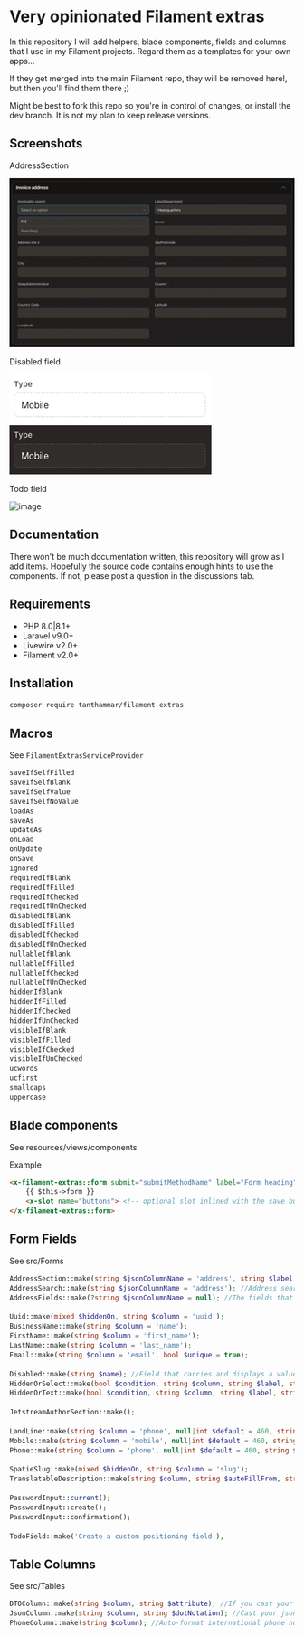 # Very opinionated Filament extras
In this repository I will add helpers, blade components, fields and columns that I use in my Filament projects.
Regard them as a templates for your own apps...

If they get merged into the main Filament repo, they will be removed here!, but then you'll find them there ;)

Might be best to fork this repo so you're in control of changes, or install the dev branch. It is not my plan to keep release versions.

## Screenshots
AddressSection

![AddressSection](images/AddressSection.gif)

Disabled field

![](images/Disabled.png) ![](images/Disabled-dark.png)


Todo field

<img width="619" alt="image" src="https://user-images.githubusercontent.com/21239634/202510739-c49cf3ed-82a8-46c3-bb89-8bddbed155cb.png">


## Documentation
There won't be much documentation written, this repository will grow as I add items.
Hopefully the source code contains enough hints to use the components.
If not, please post a question in the discussions tab.

## Requirements
- PHP 8.0|8.1+
- Laravel v9.0+
- Livewire v2.0+
- Filament v2.0+

## Installation
```bash
composer require tanthammar/filament-extras
```

## Macros
See `FilamentExtrasServiceProvider`

```bash
saveIfSelfFilled
saveIfSelfBlank
saveIfSelfValue
saveIfSelfNoValue
loadAs
saveAs
updateAs
onLoad
onUpdate
onSave
ignored
requiredIfBlank
requiredIfFilled
requiredIfChecked
requiredIfUnChecked
disabledIfBlank
disabledIfFilled
disabledIfChecked
disabledIfUnChecked
nullableIfBlank
nullableIfFilled
nullableIfChecked
nullableIfUnChecked
hiddenIfBlank
hiddenIfFilled
hiddenIfChecked
hiddenIfUnChecked
visibleIfBlank
visibleIfFilled
visibleIfChecked
visibleIfUnChecked
ucwords
ucfirst
smallcaps
uppercase
``` 

## Blade components
See resources/views/components

Example
```html
<x-filament-extras::form submit="submitMethodName" label="Form heading" description="Very nice form component" button="Save">
    {{ $this->form }}
    <x-slot name="buttons"> <!-- optional slot inlined with the save button --> </x-slot>
</x-filament-extras::form>
```

## Form Fields
See src/Forms

```php
AddressSection::make(string $jsonColumnName = 'address', string $label = 'Address'); //Address lookup using free OSM service. Consists of AddressSearch + AddressFields
AddressSearch::make(string $jsonColumnName = 'address'); //Address search field only, if you want to add your own fields for the Address lookup
AddressFields::make(?string $jsonColumnName = null); //The fields that Address search tries to fill 

Uuid::make(mixed $hiddenOn, string $column = 'uuid');
BusinessName::make(string $column = 'name');
FirstName::make(string $column = 'first_name');
LastName::make(string $column = 'last_name');
Email::make(string $column = 'email', bool $unique = true);

Disabled::make(string $name); //Field that carries and displays a value but cannot be edited in frontend, represented with a dashed border
HiddenOrSelect::make(bool $condition, string $column, string $label, string|array $rule, array $options );
HiddenOrText::make(bool $condition, string $column, string $label, string|array $rule);

JetstreamAuthorSection::make();

LandLine::make(string $column = 'phone', null|int $default = 460, string $label = 'fields.phone');//validates international landline numbers
Mobile::make(string $column = 'mobile', null|int $default = 460, string $label = 'fields.mobile'); //validates international mobile numbers
Phone::make(string $column = 'phone', null|int $default = 460, string $label = 'fields.phone'); //validates international phone numbers (disregards phone number type)

SpatieSlug::make(mixed $hiddenOn, string $column = 'slug');
TranslatableDescription::make(string $column, string $autoFillFrom, string $label);

PasswordInput::current();
PasswordInput::create();
PasswordInput::confirmation();

TodoField::make('Create a custom positioning field'),
```

## Table Columns
See src/Tables
```php
DTOColumn::make(string $column, string $attribute); //If you cast your json column into DTO's. Retrieved as $column?->attribute ?? ''
JsonColumn::make(string $column, string $dotNotation); //Cast your json column into 'array'. Retreived as data_get($column, $dotNotation, '')
PhoneColumn::make(string $column); //Auto-format international phone numbers (slow!, better to format when you save your value)
```


